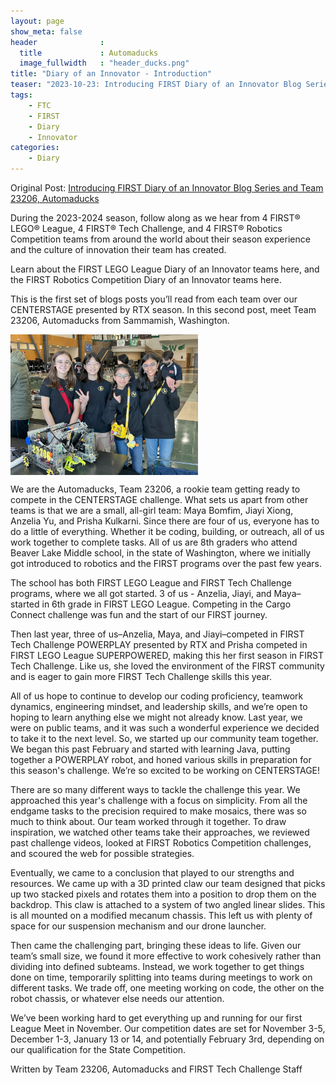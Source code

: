 ```yaml
---
layout: page
show_meta: false
header              :
  title             : Automaducks
  image_fullwidth   : "header_ducks.png"
title: "Diary of an Innovator - Introduction"
teaser: "2023-10-23: Introducing FIRST Diary of an Innovator Blog Series and Team 23206, Automaducks"
tags:
    - FTC
    - FIRST
    - Diary
    - Innovator
categories:
    - Diary
---
```

Original Post: [Introducing FIRST Diary of an Innovator Blog Series and Team 23206, Automaducks](https://firsttechchallenge.blogspot.com/2023/10/introducing-first-diary-of-innovator_23.html)

During the 2023-2024 season, follow along as we hear from 4 FIRST® LEGO® League, 4 FIRST® Tech Challenge, and 4 FIRST® Robotics Competition teams from around the world about their season experience and the culture of innovation their team has created.  

Learn about the FIRST LEGO League Diary of an Innovator teams here, and the FIRST Robotics Competition Diary of an Innovator teams here.  

This is the first set of blogs posts you’ll read from each team over our CENTERSTAGE presented by RTX season. In this second post, meet Team 23206, Automaducks from Sammamish, Washington.

<img src="../../images/general/team-lm0.jpg" align="middle" alt="League Meet 0" width="300" />

<br/>

We are the Automaducks, Team 23206, a rookie team getting ready to compete in the CENTERSTAGE challenge. What sets us apart from other teams is that we are a small, all-girl team: Maya Bomfim, Jiayi Xiong, Anzelia Yu, and Prisha Kulkarni. Since there are four of us, everyone has to do a little of everything. Whether it be coding, building, or outreach, all of us work together to complete tasks. All of us are 8th graders who attend Beaver Lake Middle school, in the state of Washington, where we initially got introduced to robotics and the FIRST programs over the past few years.

The school has both FIRST LEGO League and FIRST Tech Challenge programs, where we all got started. 3 of us - Anzelia, Jiayi, and Maya–started in 6th grade in FIRST LEGO League. Competing in the Cargo Connect challenge was fun and the start of our FIRST journey. 

Then last year, three of us–Anzelia, Maya, and Jiayi–competed in FIRST Tech Challenge POWERPLAY presented by RTX and Prisha competed in FIRST LEGO League SUPERPOWERED, making this her first season in FIRST Tech Challenge. Like us, she loved the environment of the FIRST community and is eager to gain more FIRST Tech Challenge skills this year.

All of us hope to continue to develop our coding proficiency, teamwork dynamics, engineering mindset, and leadership skills, and we’re open to hoping to learn anything else we might not already know. Last year, we were on public teams, and it was such a wonderful experience we decided to take it to the next level. So, we started up our community team together. We began this past February and started with learning Java, putting together a POWERPLAY robot, and honed various skills in preparation for this season's challenge. We’re so excited to be working on CENTERSTAGE!

There are so many different ways to tackle the challenge this year. We approached this year's challenge with a focus on simplicity. From all the endgame tasks to the precision required to make mosaics, there was so much to think about. Our team worked through it together. To draw inspiration, we watched other teams take their approaches, we reviewed past challenge videos, looked at FIRST Robotics Competition challenges, and scoured the web for possible strategies. 

Eventually, we came to a conclusion that played to our strengths and resources. We came up with a 3D printed claw our team designed that picks up two stacked pixels and rotates them into a position to drop them on the backdrop. This claw is attached to a system of two angled linear slides. This is all mounted on a modified mecanum chassis. This left us with plenty of space for our suspension mechanism and our drone launcher.

Then came the challenging part, bringing these ideas to life. Given our team’s small size, we found it more effective to work cohesively rather than dividing into defined subteams. Instead, we work together to get things done on time, temporarily splitting into teams during meetings to work on different tasks. We trade off, one meeting working on code, the other on the robot chassis, or whatever else needs our attention. 

We’ve been working hard to get everything up and running for our first League Meet in November. Our competition dates are set for November 3-5, December 1-3, January 13 or 14, and potentially February 3rd, depending on our qualification for the State Competition.

Written by Team 23206, Automaducks and FIRST Tech Challenge Staff